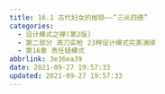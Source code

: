 ```yaml
---
title: 16.1 古代妇女的枷锁——“三从四德”
categories: 
  - 设计模式之禅(第2版)
  - 第二部分 真刀实枪 23种设计模式完美演绎
  - 第16章 责任链模式
abbrlink: 3e36ea39
date: 2021-09-27 19:57:33
updated: 2021-09-27 19:57:33
---
```

